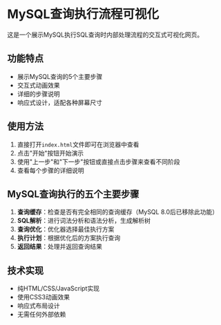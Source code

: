 # MySQL查询执行流程可视化

这是一个展示MySQL执行SQL查询时内部处理流程的交互式可视化网页。

## 功能特点

- 展示MySQL查询的5个主要步骤
- 交互式动画效果
- 详细的步骤说明
- 响应式设计，适配各种屏幕尺寸

## 使用方法

1. 直接打开`index.html`文件即可在浏览器中查看
2. 点击"开始"按钮开始演示
3. 使用"上一步"和"下一步"按钮或直接点击步骤来查看不同阶段
4. 查看每个步骤的详细说明

## MySQL查询执行的五个主要步骤

1. **查询缓存**：检查是否有完全相同的查询缓存（MySQL 8.0后已移除此功能）
2. **SQL解析**：进行词法分析和语法分析，生成解析树
3. **查询优化**：优化器选择最佳执行方案
4. **执行计划**：根据优化后的方案执行查询
5. **返回结果**：处理并返回查询结果

## 技术实现

- 纯HTML/CSS/JavaScript实现
- 使用CSS3动画效果
- 响应式布局设计
- 无需任何外部依赖 